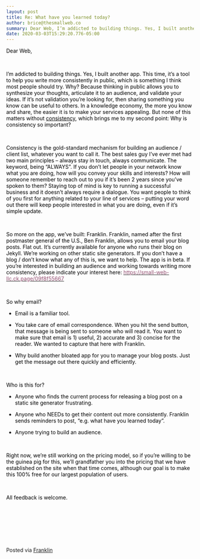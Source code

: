 ```yaml
---  
layout: post  
title: Re: What have you learned today?  
author: brice@thesmallweb.co  
summary: Dear Web, I’m addicted to building things. Yes, I built another app. This time, it’s a tool to help ...  
date: 2020-03-03T15:29:20.776-05:00  
---
```


<body><div class="WordSection1"><p class="MsoNormal"><span style="color:black">Dear Web,<p/></span></p><p class="MsoNormal"><span style="color:black"> <p/></span></p><p class="MsoNormal"><span style="color:black">I’m addicted to building things. Yes, I built another app. This time, it’s a tool to help you write more consistently in public, which is something I think most people should try. Why? Because thinking in public
 allows you to synthesize your thoughts, articulate it to an audience, and validate your ideas. If it’s not validation you’re looking for, then sharing something you know can be useful to others. In a knowledge economy, the more you know and share, the easier
 it is to make your services appealing. But none of this matters without <u>consistency</u>, which brings me to my second point: Why is consistency so important?<p/></span></p><p class="MsoNormal"><span style="color:black"> <p/></span></p><p class="MsoNormal"><span style="color:black">Consistency is the gold-standard mechanism for building an audience / client list, whatever you want to call it. The best sales guy I’ve ever met had two main principles – always stay in touch, always communicate.
 The keyword, being “ALWAYS”. If you don’t let people in your network know what you are doing, how will you convey your skills and interests? How will someone remember to reach out to you if it’s been 2 years since you’ve spoken to them? Staying top of mind
 is key to running a successful business and it doesn’t always require a dialogue. You want people to think of you first for anything related to your line of services – putting your word out there will keep people interested in what you are doing, even if it’s
 simple update.<p/></span></p><p class="MsoNormal"><span style="color:black"> <p/></span></p><p class="MsoNormal"><span style="color:black">So more on the app, we’ve built: Franklin. Franklin, named after the first postmaster general of the U.S., Ben Franklin, allows you to email your blog posts. Flat out. It’s currently available for anyone who runs
 their blog on Jekyll. We’re working on other static site generators. If you don’t have a blog / don’t know what any of this is, we want to help. The app is in beta. If you’re interested in building an audience and working towards writing more consistency,
 please indicate your interest here: <a href="https://small-web-llc.ck.page/09f8f55667"><span style="color:#954F72">https://small-web-llc.ck.page/09f8f55667</span></a><p/></span></p><p class="MsoNormal"><span style="color:black"> <p/></span></p><p class="MsoNormal"><span style="color:black">So why email?<p/></span></p><ul style="margin-top:0in" type="disc"><li style="color:black;mso-list:l4 level1 lfo4" class="MsoNormal">Email is a familiar tool.<p/>
</li>
<li style="color:black;mso-list:l4 level1 lfo4" class="MsoNormal">You take care of email correspondence. When you hit the send button, that message is being sent to someone who will read it. You want to make sure that email is 1) useful, 2) accurate and 3)
 concise for the reader. We wanted to capture that here with Franklin.<p/>
</li>
<li style="color:black;mso-list:l4 level1 lfo4" class="MsoNormal">Why build another bloated app for you to manage your blog posts. Just get the message out there quickly and efficiently.<p/>
</li>
</ul><p class="MsoNormal"><span style="color:black"> <p/></span></p><p class="MsoNormal"><span style="color:black">Who is this for?<p/></span></p><ul style="margin-top:0in" type="disc"><li style="color:black;mso-list:l3 level1 lfo5" class="MsoNormal">Anyone who finds the current process for releasing a blog post on a static site generator frustrating.<p/>
</li>
</ul><ul style="margin-top:0in" type="disc"><li style="color:black;mso-list:l5 level1 lfo6" class="MsoNormal">Anyone who NEEDs to get their content out more consistently. Franklin sends reminders to post, “e.g. what have you learned today”.<p/>
</li>
<li style="color:black;mso-list:l5 level1 lfo6" class="MsoNormal">Anyone trying to build an audience.<p/>
</li>
</ul><p class="MsoNormal"><span style="color:black"> <p/></span></p><p class="MsoNormal"><span style="color:black">Right now, we’re still working on the pricing model, so if you’re willing to be the guinea pig for this, we’ll grandfather you into the pricing that we have established on the site when that time comes, although
 our goal is to make this 100% free for our largest population of users. <p/></span></p><p class="MsoNormal"><span style="color:black"> <p/></span></p><p class="MsoNormal"><span style="color:black">All feedback is welcome.  <p/></span></p><p class="MsoNormal"><span style="color:black"> <p/></span></p><p class="MsoNormal"/>
<p> </p><p class="MsoNormal"/>
<p> </p><div><p class="MsoNormal"><span style="color:black"/></p></div></div></body><br />Posted via <a href="https://franklinpostal.com">Franklin</a>